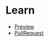 # Learn

- [Preview](https://github.com/Voronok16/Learn/pull/1/files)
- [PullRequest](https://voronok16.github.io/Learn/)